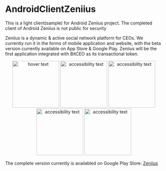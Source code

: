 # AndroidClientZeniius
This is a light client(sample) for Android Zeniius project. The completed client of Android Zeniius is not public for security

Zeniius is a dynamic & active social network platform for CEOs. We currently run it in the forms of mobile application and website, with the beta version currently available on App Store & Google Play. Zeniius will be the first application integrated with BitCEO as its transactional token.

<p align="center">
  <img src="https://lh4.googleusercontent.com/ypoLmBfkEzxhuTrH3abtCi47Xbw8UT26fAV75KU6qU0CiT61LRGpBKvHvDc27F5Z2pJdh_pr6uacGkpl_wMN=w2816-h1338-rw" width="150" title="hover text">
  <img src="https://lh5.googleusercontent.com/5e7QPRELQvuq_xQHiWyRDddsy2EQ1lcC-w2vZRV-1Z-7oVF_UDAPB0w3p66Ad09LPzgBONhoYpih5sGYpBrQ=w2816-h1338-rw" width="150" alt="accessibility text">
  
  <img src="https://lh5.googleusercontent.com/WGaEXGLOYRzpZXucoifHuz0gItzSsDQd_JtdTDDRM8W-nIkHp685KHFjZYzC4S1CABOtCCcFelCz5Gb08gu_=w2816-h1338-rw" width="150" alt="accessibility text">
  
   <img src="https://lh3.googleusercontent.com/TtogArs-fAW2EZ6K1tJD2mRP-BTsubOfCe8P6SP3ywJ7_08hP6Y6SNAD5GojP1eIdA6R1RDonGVJYGmk16U4=w2816-h1338-rw" width="150" alt="accessibility text">
    <img src="https://lh5.googleusercontent.com/ZzhrdWmE7BESD0Ywnldf9mPdHG_zZMRfFf7kemLSs1W-V8kDFv7EFcP9laWr4dDihv37pQPZXuA10AQUSvY2=w2816-h1338-rw" width="150" alt="accessibility text">
    
</p>
The complete version currently is availabled on Google Play Store: <a href="https://play.google.com/store/apps/details?id=com.atom.zeniius">Zeniius</a> 
